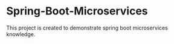 # Spring-Boot-Microservices
This project is created to demonstrate spring boot microservices knowledge.
